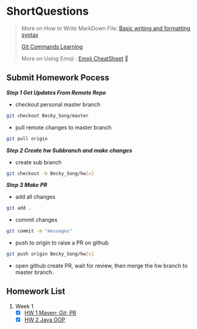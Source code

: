 # ShortQuestions
> More on How to Write MarkDown File: [Basic writing and formatting syntax](https://docs.github.com/en/get-started/writing-on-github/getting-started-with-writing-and-formatting-on-github/basic-writing-and-formatting-syntax)
>
> [Git Commands Learning](https://learngitbranching.js.org)
>
> More on Using Emoji : [Emoji CheatSheet](https://github.com/ikatyang/emoji-cheat-sheet/blob/master/README.md) :butterfly:
## Submit Homework Pocess

**_Step 1 Get Updates From Remote Repo_**

- checkout personal master branch
```bash
git checkout Becky_Song/master
```
- pull remote changes to master branch
```bash
git pull origin
```
**_Step 2 Create hw Subbranch and make changes_**
- create sub branch
```bash
git checkout -b Becky_Song/hw[x]
```
**_Step 3 Make PR_**
- add all changes
```bash
git add .
```
- commit changes
```bash
git commit -m "messages"
```
- push to origin to raise a PR on github
```bash
git push origin Becky_Song/hw[x] 
```
- open github create PR, wait for review, then merge the hw branch to master branch.

## Homework List

1. Week 1
    - [x] [HW 1 Maven; Git; PR](hw1.md)
    - [x] [HW 2 Java OOP](hw2.md)
